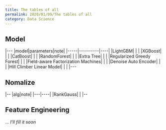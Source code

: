 ```yaml
---
title: The tables of all
permalink: 2020/01/09/The tables of all
category: Data Science
---
```

## Model
|---
|model|parameters|note|
|-----|----------|----|
|LightGBM|   |  |
|XGBoost| |   |
|CatBoost| |   |
|RandomForest|   |    |
|Extra Tree| |  |
|Regularized Greedy Forest| | |
|Field-aware Factorization Machines| | |
|Denoise Auto Encoder| | |
|Hill Climber Linear Model| | |
|---


## Nomalize
|--
|alg|note|
|---|----|
|RankGauss|    |
|--
## Feature Engineering

... *I'll fill it soon*
